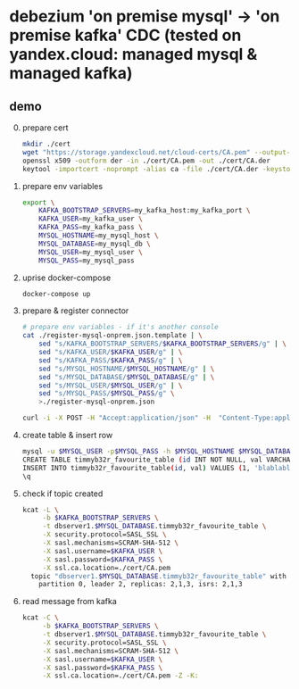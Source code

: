 # debezium 'on premise mysql' -> 'on premise kafka' CDC (tested on yandex.cloud: managed mysql & managed kafka)

## demo

0) prepare cert
    ```sh
    mkdir ./cert
    wget "https://storage.yandexcloud.net/cloud-certs/CA.pem" --output-document ./cert/CA.pem
    openssl x509 -outform der -in ./cert/CA.pem -out ./cert/CA.der
    keytool -importcert -noprompt -alias ca -file ./cert/CA.der -keystore ./cert/CA.p12 -storepass STOREPASSW0RD
    ```

1) prepare env variables
    ```sh
    export \
        KAFKA_BOOTSTRAP_SERVERS=my_kafka_host:my_kafka_port \
        KAFKA_USER=my_kafka_user \
        KAFKA_PASS=my_kafka_pass \
        MYSQL_HOSTNAME=my_mysql_host \
        MYSQL_DATABASE=my_mysql_db \
        MYSQL_USER=my_mysql_user \
        MYSQL_PASS=my_mysql_pass
    ```

2) uprise docker-compose
    ```sh
    docker-compose up
    ```

3) prepare & register connector
    ```sh
    # prepare env variables - if it's another console
    cat ./register-mysql-onprem.json.template | \
        sed "s/KAFKA_BOOTSTRAP_SERVERS/$KAFKA_BOOTSTRAP_SERVERS/g" | \
        sed "s/KAFKA_USER/$KAFKA_USER/g" | \
        sed "s/KAFKA_PASS/$KAFKA_PASS/g" | \
        sed "s/MYSQL_HOSTNAME/$MYSQL_HOSTNAME/g" | \
        sed "s/MYSQL_DATABASE/$MYSQL_DATABASE/g" | \
        sed "s/MYSQL_USER/$MYSQL_USER/g" | \
        sed "s/MYSQL_PASS/$MYSQL_PASS/g" \
        >./register-mysql-onprem.json

    curl -i -X POST -H "Accept:application/json" -H  "Content-Type:application/json" http://localhost:8083/connectors/ -d @register-mysql-onprem.json
    ```

4) create table & insert row
    ```sh
    mysql -u $MYSQL_USER -p$MYSQL_PASS -h $MYSQL_HOSTNAME $MYSQL_DATABASE
    CREATE TABLE timmyb32r_favourite_table (id INT NOT NULL, val VARCHAR(15) NOT NULL, PRIMARY KEY (id));
    INSERT INTO timmyb32r_favourite_table(id, val) VALUES (1, 'blablabla');
    \q
    ```

5) check if topic created
    ```sh
    kcat -L \
         -b $KAFKA_BOOTSTRAP_SERVERS \
         -t dbserver1.$MYSQL_DATABASE.timmyb32r_favourite_table \
         -X security.protocol=SASL_SSL \
         -X sasl.mechanisms=SCRAM-SHA-512 \
         -X sasl.username=$KAFKA_USER \
         -X sasl.password=$KAFKA_PASS \
         -X ssl.ca.location=./cert/CA.pem
      topic "dbserver1.$MYSQL_DATABASE.timmyb32r_favourite_table" with 1 partitions:
        partition 0, leader 2, replicas: 2,1,3, isrs: 2,1,3
    ```

5) read message from kafka
    ```sh
    kcat -C \
         -b $KAFKA_BOOTSTRAP_SERVERS \
         -t dbserver1.$MYSQL_DATABASE.timmyb32r_favourite_table \
         -X security.protocol=SASL_SSL \
         -X sasl.mechanisms=SCRAM-SHA-512 \
         -X sasl.username=$KAFKA_USER \
         -X sasl.password=$KAFKA_PASS \
         -X ssl.ca.location=./cert/CA.pem -Z -K:
    ```
